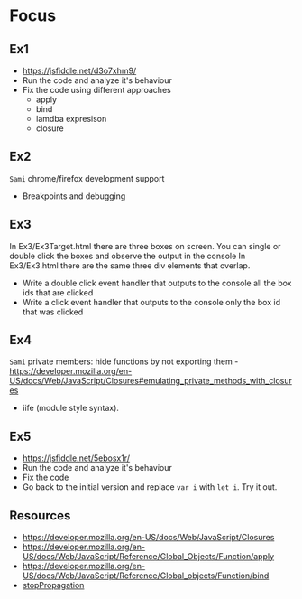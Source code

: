 # Focus

## Ex1

* https://jsfiddle.net/d3o7xhm9/
* Run the code and analyze it's behaviour
* Fix the code using different approaches
  * apply
  * bind
  * lamdba expresison
  * closure

## Ex2
`Sami`
chrome/firefox development support
* Breakpoints and debugging

## Ex3

In Ex3/Ex3Target.html there are three boxes on screen. You can single or double click the boxes and observe the output in the console
In Ex3/Ex3.html there are the same three div elements that overlap.

* Write a double click event handler that outputs to the console all the box ids that are clicked
* Write a click event handler that outputs to the console only the box id that was clicked


## Ex4
`Sami`
private members: hide functions by not exporting them - https://developer.mozilla.org/en-US/docs/Web/JavaScript/Closures#emulating_private_methods_with_closures
- iife (module style syntax).

## Ex5

- https://jsfiddle.net/5ebosx1r/
- Run the code and analyze it's behaviour
- Fix the code
- Go back to the initial version and replace `var i` with `let i`. Try it out.


## Resources
- https://developer.mozilla.org/en-US/docs/Web/JavaScript/Closures
- https://developer.mozilla.org/en-US/docs/Web/JavaScript/Reference/Global_Objects/Function/apply
- https://developer.mozilla.org/en-US/docs/Web/JavaScript/Reference/Global_objects/Function/bind
- [stopPropagation](https://developer.mozilla.org/en-US/docs/Web/API/Event/stopPropagation)
